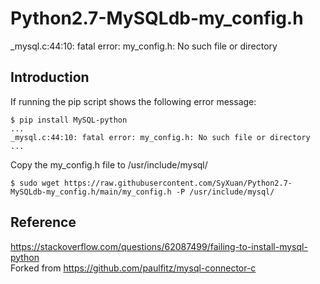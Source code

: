 # Python2.7-MySQLdb-my_config.h
_mysql.c:44:10: fatal error: my_config.h: No such file or directory

## Introduction
If running the pip script shows the following error message:
```bash=
$ pip install MySQL-python
...
_mysql.c:44:10: fatal error: my_config.h: No such file or directory
...
```

Copy the my_config.h file to /usr/include/mysql/
```bash=
$ sudo wget https://raw.githubusercontent.com/SyXuan/Python2.7-MySQLdb-my_config.h/main/my_config.h -P /usr/include/mysql/
```

## Reference
https://stackoverflow.com/questions/62087499/failing-to-install-mysql-python  
Forked from https://github.com/paulfitz/mysql-connector-c  